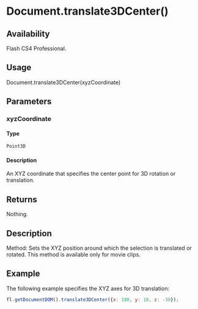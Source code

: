 # Document.translate3DCenter()

## Availability

Flash CS4 Professional.

## Usage

Document.translate3DCenter(xyzCoordinate)

## Parameters

### **xyzCoordinate**

#### Type

```typescript
Point3D
```

#### Description

An XYZ coordinate that specifies the center point for 3D rotation or translation.

## Returns

Nothing.

## Description

Method: Sets the XYZ position around which the selection is translated or rotated. This method is available only for movie clips.

## Example

The following example specifies the XYZ axes for 3D translation:

```javascript
fl.getDocumentDOM().translate3DCenter({x: 180, y: 18, z: -30});
```
